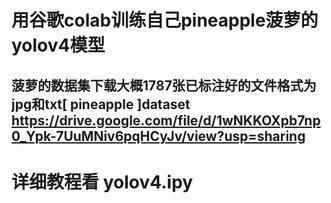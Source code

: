 # 用谷歌colab训练自己pineapple菠萝的yolov4模型
## 菠萝的数据集下载大概1787张已标注好的文件格式为jpg和txt[ pineapple ]dataset https://drive.google.com/file/d/1wNKKOXpb7np0_Ypk-7UuMNiv6pqHCyJv/view?usp=sharing
# 详细教程看 yolov4.ipy
